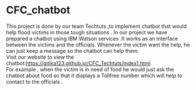 # CFC_chatbot
This   project   is  done by our team Techtuts ,to   implement  chatbot  that would  help  flood  victims  in  those  tough  situations . In our  project  we  have  prepared  a  chatbot  using  IBM  Watson  services .It   works  as   an  interface  between   the  victims  and  the  officials. Whenever  the  victim want  the  help, he  can   just   keep  a  message  so  the  chatbot  can  help  them.<br>
Visit our website to view the chatbot:https://gitika123.github.io/CFC_Techtuts/index1.html<br>
For  example , when the   victim  is in  need  of   food   he would  just   ask the  chatbot  about  food so  that  it  displays   a   Tollfree  number  which  will  help  to contact  to the  officials .

